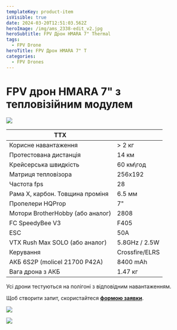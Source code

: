 ```yaml
---
templateKey: product-item
isVisible: true
date: 2024-03-20T12:51:03.562Z
heroImage: /img/ams_2338-edit_v2.jpg
heroSubtitle: FPV Дрон HMARA 7" Thermal
tags:
  - FPV Drone
heroTitle: FPV Дрон HMARA 7" T
categories:
  - FPV Drones
---
```

# FPV дрон HMARA 7" з тепловізійним модулем

![](/img/hmara7_night_v3.jpg)

| **ТТХ**                          |                |
| -------------------------------- | -------------- |
| Корисне навантаження             | \> 2 кг        |
| Протестована дистанція           | 14 км          |
| Крейсерська швидкість            | 60 км\год      |
| Матриця тепловізора              | 256x192        |
| Частота fps                      | 28             |
| Р﻿ама Х, карбон. Товщина проміня | 6.5 мм         |
| Пропелери HQProp                 | 7"             |
| Мотори BrotherHobby (або аналог) | 2808           |
| FC SpeedyBee V3                  | F405           |
| ESC                              | 50A            |
| ﻿VTX Rush Max SOLO (або аналог)  | 5.8GHz / 2.5W  |
| ﻿Керування                       | Crossfire/ELRS |
| АКБ 6S2P (molicel 21700 P42A)    | 8400 mAh       |
| Вага дрона з АКБ                 | 1.47 кг        |

Усі дрони тестуються на полігоні з відповідним навантаженням.

Щоб створити запит, скористайтеся <a href="https://docs.google.com/forms/d/1TCApMWtctqZN7LEEKFTjVBQc5R3FQGf2tWWAGfGwWSU" target="_blank" rel="noopener noreferrer">**формою заявки**</a>.

![](/img/hmara7_night_2.jpg)



![](/img/ams_2338-edit_v2.jpg)


